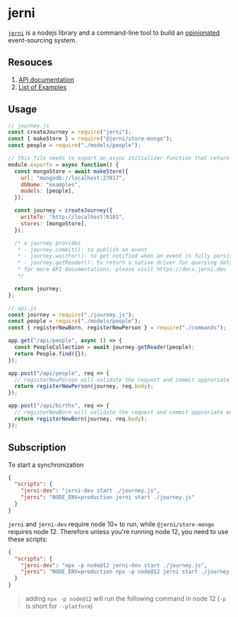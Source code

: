 # jerni

[`jerni`](https://npm.im/jerni) is a nodejs library and a command-line tool to build an [opinionated](https://github.com/tungv/jerni) event-sourcing system.

## Resouces

1. [API documentation](https://docs.jerni.dev)
2. [List of Examples](https://github.com/tungv/jerni/tree/master/examples)

## Usage

```js
// journey.js
const createJourney = require("jerni");
const { makeStore } = require("@jerni/store-mongo");
const people = require("./models/people");

// this file needs to export an async initializer function that return a Promise of a journey
module.exports = async function() {
  const mongoStore = await makeStore({
    url: "mongodb://localhost:27017",
    dbName: "examples",
    models: [people],
  });

  const journey = createJourney({
    writeTo: "http://localhost:6181",
    stores: [mongoStore],
  });

  /* a journey provides
   * - journey.commit(): to publish an event
   * - journey.waitFor(): to get notified when an event is fully persisted from stores (destinations)
   * - journey.getReader(): to return a native driver for querying database, drivers are provided by the corresponding store
   * for more API documentations, please visit https://docs.jerni.dev
   */

  return journey;
};

// api.js
const journey = require("./journey.js");
const people = require("./models/people");
const { registerNewBorn, registerNewPerson } = require("./commands");

app.get("/api/people", async () => {
  const PeopleCollection = await journey.getReader(people);
  return People.find({});
});

app.post("/api/people", req => {
  // registerNewPerson will validate the request and commit approriate event to event queue
  return registerNewPerson(journey, req.body);
});

app.post("/api/births", req => {
  // registerNewBorn will validate the request and commit approriate event to event queue
  return registerNewBorn(journey, req.body);
});
```

## Subscription

To start a synchronization

```json
{
  "scripts": {
    "jerni-dev": "jerni-dev start ./journey.js",
    "jerni": "NODE_ENV=production jerni start ./journey.js"
  }
}
```

`jerni` and `jerni-dev` require node 10+ to run, while `@jerni/store-mongo` requires node 12. Therefore unless you're running node 12, you need to use these scripts:

```json
{
  "scripts": {
    "jerni-dev": "npx -p node@12 jerni-dev start ./journey.js",
    "jerni": "NODE_ENV=production npx -p node@12 jerni start ./journey.js"
  }
}
```

> adding `npx -p node@12` will run the following command in node 12 (`-p` is short for `--platform`)
